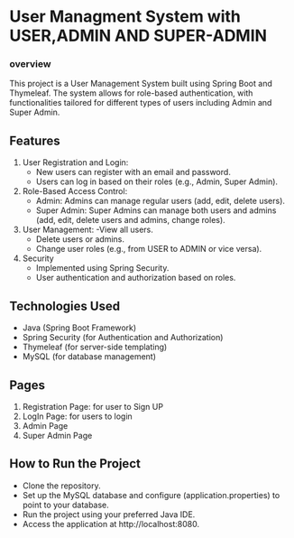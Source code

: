 
# User Managment System with USER,ADMIN AND SUPER-ADMIN

### overview
This project is a User Management System built using Spring Boot and Thymeleaf. The system allows for role-based authentication, with functionalities tailored for different types of users including Admin and Super Admin.

## Features
1. User Registration and Login:
   - New users can register with an email and password.
   - Users can log in based on their roles (e.g., Admin, Super Admin).
2. Role-Based Access Control:
   - Admin: Admins can manage regular users (add, edit, delete users).
   - Super Admin: Super Admins can manage both users and admins (add, edit, delete users and admins, change roles).
3. User Management:
   -View all users.
   - Delete users or admins.
   - Change user roles (e.g., from USER to ADMIN or vice versa).
4. Security
   - Implemented using Spring Security.
   - User authentication and authorization based on roles.

## Technologies Used
 - Java (Spring Boot Framework)
 - Spring Security (for Authentication and Authorization)
 - Thymeleaf (for server-side templating)
 - MySQL (for database management)
## Pages
 1. Registration Page: for user to Sign UP
 2. LogIn Page: for users to login
 3. Admin Page
 4. Super Admin Page

## How to Run the Project

  -  Clone the repository.
   -  Set up the MySQL database and configure (application.properties) to point to your database.
  -   Run the project using your preferred Java IDE.
   -  Access the application at http://localhost:8080.
